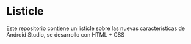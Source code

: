 # Listicle
Este repositorio contiene un listicle sobre las nuevas características de Android Studio, se desarrollo con HTML + CSS
